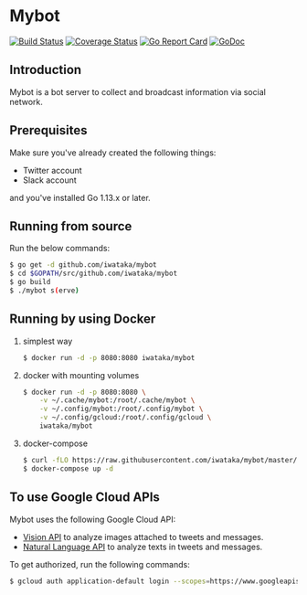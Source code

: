 # Mybot

[![Build Status](https://travis-ci.org/iwataka/mybot.svg?branch=master)](https://travis-ci.org/iwataka/mybot)
[![Coverage Status](https://img.shields.io/coveralls/github/iwataka/mybot/master.svg)](https://coveralls.io/github/iwataka/mybot?branch=master)
[![Go Report Card](https://goreportcard.com/badge/github.com/iwataka/mybot)](https://goreportcard.com/report/github.com/iwataka/mybot)
[![GoDoc](https://godoc.org/github.com/iwataka/mybot?status.svg)](https://godoc.org/github.com/iwataka/mybot)

## Introduction

Mybot is a bot server to collect and broadcast information via social network.

## Prerequisites

Make sure you've already created the following things:

- Twitter account
- Slack account

and you've installed Go 1.13.x or later.

## Running from source

Run the below commands:

```sh
$ go get -d github.com/iwataka/mybot
$ cd $GOPATH/src/github.com/iwataka/mybot
$ go build
$ ./mybot s(erve)
```

## Running by using Docker

1. simplest way

    ```sh
    $ docker run -d -p 8080:8080 iwataka/mybot
    ```

1. docker with mounting volumes

    ```sh
    $ docker run -d -p 8080:8080 \
        -v ~/.cache/mybot:/root/.cache/mybot \
        -v ~/.config/mybot:/root/.config/mybot \
        -v ~/.config/gcloud:/root/.config/gcloud \
        iwataka/mybot
    ```

1. docker-compose

    ```sh
    $ curl -fLO https://raw.githubusercontent.com/iwataka/mybot/master/docker-compose.yml
    $ docker-compose up -d
    ```

## To use Google Cloud APIs

Mybot uses the following Google Cloud API:

- [Vision API](https://cloud.google.com/vision/docs) to analyze images attached to tweets and messages.
- [Natural Language API](https://cloud.google.com/natural-language) to analyze texts in tweets and messages.

To get authorized, run the following commands:

```sh
$ gcloud auth application-default login --scopes=https://www.googleapis.com/auth/cloud-platform,https://www.googleapis.com/auth/cloud-vision,https://www.googleapis.com/auth/cloud-language
```
